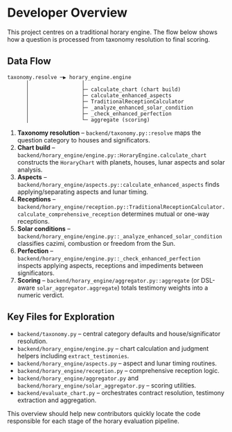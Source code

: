 # Developer Overview

This project centres on a traditional horary engine.  The flow below shows how a question is processed from taxonomy resolution to final scoring.

## Data Flow

```
taxonomy.resolve ─▶ horary_engine.engine
      │                 │
      │                 ├─ calculate_chart (chart build)
      │                 ├─ calculate_enhanced_aspects
      │                 ├─ TraditionalReceptionCalculator
      │                 ├─ _analyze_enhanced_solar_condition
      │                 ├─ _check_enhanced_perfection
      │                 └─ aggregate (scoring)
```

1. **Taxonomy resolution** – `backend/taxonomy.py::resolve` maps the question category to houses and significators.
2. **Chart build** – `backend/horary_engine/engine.py::HoraryEngine.calculate_chart` constructs the `HoraryChart` with planets, houses, lunar aspects and solar analysis.
3. **Aspects** – `backend/horary_engine/aspects.py::calculate_enhanced_aspects` finds applying/separating aspects and lunar timing.
4. **Receptions** – `backend/horary_engine/reception.py::TraditionalReceptionCalculator.calculate_comprehensive_reception` determines mutual or one-way receptions.
5. **Solar conditions** – `backend/horary_engine/engine.py::_analyze_enhanced_solar_condition` classifies cazimi, combustion or freedom from the Sun.
6. **Perfection** – `backend/horary_engine/engine.py::_check_enhanced_perfection` inspects applying aspects, receptions and impediments between significators.
7. **Scoring** – `backend/horary_engine/aggregator.py::aggregate` (or DSL-aware `solar_aggregator.aggregate`) totals testimony weights into a numeric verdict.

## Key Files for Exploration

- `backend/taxonomy.py` – central category defaults and house/significator resolution.
- `backend/horary_engine/engine.py` – chart calculation and judgment helpers including `extract_testimonies`.
- `backend/horary_engine/aspects.py` – aspect and lunar timing routines.
- `backend/horary_engine/reception.py` – comprehensive reception logic.
- `backend/horary_engine/aggregator.py` and `backend/horary_engine/solar_aggregator.py` – scoring utilities.
- `backend/evaluate_chart.py` – orchestrates contract resolution, testimony extraction and aggregation.

This overview should help new contributors quickly locate the code responsible for each stage of the horary evaluation pipeline.
